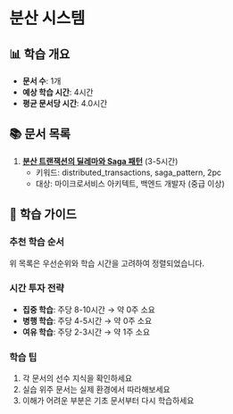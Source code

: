 # 분산 시스템

## 📊 학습 개요

- **문서 수**: 1개
- **예상 학습 시간**: 4시간
- **평균 문서당 시간**: 4.0시간

## 📚 문서 목록

1. **[분산 트랜잭션의 딜레마와 Saga 패턴](../../../../chapter-10-async-programming/08-19-distributed-transactions.md)** (3-5시간)
   - 키워드: distributed_transactions, saga_pattern, 2pc
   - 대상: 마이크로서비스 아키텍트, 백엔드 개발자 (중급 이상)

## 🎯 학습 가이드

### 추천 학습 순서

위 목록은 우선순위와 학습 시간을 고려하여 정렬되었습니다.

### 시간 투자 전략

- **집중 학습**: 주당 8-10시간 → 약 0주 소요
- **병행 학습**: 주당 4-5시간 → 약 0주 소요
- **여유 학습**: 주당 2-3시간 → 약 1주 소요

### 학습 팁

1. 각 문서의 선수 지식을 확인하세요
2. 실습 위주 문서는 실제 환경에서 따라해보세요
3. 이해가 어려운 부분은 기초 문서부터 다시 학습하세요
